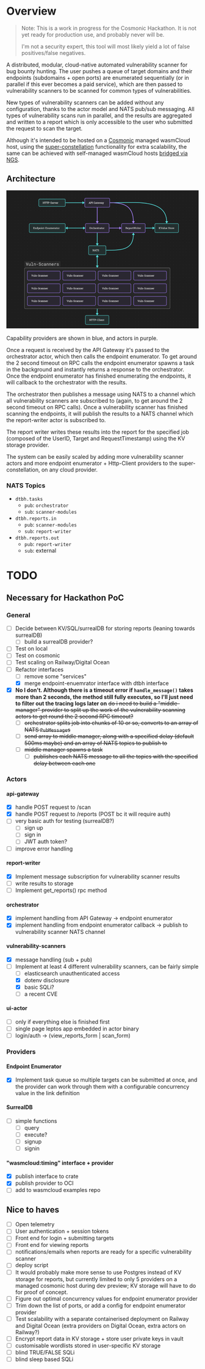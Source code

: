 # Overview
> Note: This is a work in progress for the Cosmonic Hackathon. It is not yet ready for production use, and probably never will be.
> 
> I'm not a security expert, this tool will most likely yield a lot of false positives/false negatives.

A distributed, modular, cloud-native automated vulnerability scanner for bug bounty hunting. The user pushes a queue of
target domains and their endpoints (subdomains + open ports) are enumerated sequentially (or in parallel if this ever 
becomes a paid service), which are then passed to vulnerability scanners to be scanned for common types of vulnerabilities. 

New types of vulnerability scanners can be added without any configuration, thanks to the actor model and 
NATS pub/sub messaging. All types of vulnerability scans run in parallel, and the results are aggregated and written to a
report which is only accessible to the user who submitted the request to scan the target.

Although it's intended to be hosted on a [Cosmonic](https://cosmonic.com/) managed wasmCloud host, 
using the [super-constellation](https://cosmonic.com/docs/user_guide/superconstellations) functionality for
extra scalability, the same can be achieved with self-managed wasmCloud hosts 
[bridged via NGS](https://wasmcloud.com/docs/reference/lattice/ngs/). 

## Architecture
![img.png](img.png)

Capability providers are shown in blue, and actors in purple. 

Once a request is received by the API Gateway it's passed to the orchestrator actor, which then calls the endpoint 
enumerator. To get around the 2 second timeout on RPC calls the endpoint enumerator spawns a task in the background and 
instantly returns a response to the orchestrator. Once the endpoint enumerator has finished enumerating the endpoints, it
will callback to the orchestrator with the results. 

The orchestrator then publishes a message using NATS to a channel which all vulnerability scanners are subscribed to
(again, to get around the 2 second timeout on RPC calls). Once a vulnerability scanner has finished scanning the
endpoints, it will publish the results to a NATS channel which the report-writer actor is subscribed to. 

The report writer writes these results into the report for the specified job (composed of the UserID, Target and 
RequestTimestamp) using the KV storage provider.

The system can be easily scaled by adding more vulnerability scanner actors and more endpoint enumerator + Http-Client 
providers to the super-constellation, on any cloud provider.  

### NATS Topics
- `dtbh.tasks`
    - `pub`: `orchestrator`
    - `sub`: `scanner-modules`
- `dtbh.reports.in`
    - `pub`: `scanner-modules`
    - `sub`: `report-writer`
- `dtbh.reports.out`
    - `pub`: `report-writer`
    - `sub`: external

# TODO
## Necessary for Hackathon PoC
### General
- [ ] Decide between KV/SQL/surrealDB for storing reports (leaning towards surrealDB)
  - [ ] build a surrealDB provider?
- [ ] Test on local
- [ ] Test on cosmonic
- [ ] Test scaling on Railway/Digital Ocean
- [ ] Refactor interfaces
  - [ ] remove some "services"
  - [x] merge endpoint-enuemrator interface with dtbh interface
- [x] **No I don't. Although there is a timeout error if `handle_message()` takes more 
      than 2 seconds, the method still fully executes, so I'll just need to filter out the tracing logs later on**
      ~~do i need to build a "middle-manager" provider to split up the work of the vulnerability scanning actors to get
      round the 2 second RPC timeout?~~ 
  - [ ] ~~orchestrator splits job into chunks of 10 or so, converts to an array of NATS `PubMessage`s~~
  - [ ] ~~send array to middle manager, along with a specified delay (default 500ms maybe) and an array of NATS topics to publish to~~
  - [ ] ~~middle manager spawns a task~~
    - [ ] ~~publishes each NATS message to all the topics with the specified delay between each one~~

### Actors
#### api-gateway
- [x] handle POST request to /scan
- [x] handle POST request to /reports (POST bc it will require auth)
- [ ] very basic auth for testing (surrealDB?)
  - [ ] sign up
  - [ ] sign in
  - [ ] JWT auth token?
- [ ] improve error handling
#### report-writer
- [x] Implement message subscription for vulnerability scanner results 
- [ ] write results to storage
- [ ] Implement get_reports() rpc method
#### orchestrator
- [x] implement handling from API Gateway -> endpoint enumerator
- [x] implement handling from endpoint enumerator callback -> publish to vulnerability scanner NATS channel
#### vulnerability-scanners
- [x] message handling (sub + pub)
- [ ] Implement at least 4 different vulnerability scanners, can be fairly simple
  - [ ] elasticsearch unauthenticated access 
  - [x] dotenv disclosure
  - [x] basic SQLi?
  - [ ] a recent CVE
#### ui-actor
- [ ] only if everything else is finished first
- [ ] single page leptos app embedded in actor binary
- [ ] login/auth -> (view_reports_form | scan_form)

### Providers
#### Endpoint Enumerator
- [x] Implement task queue so multiple targets can be submitted at once, and the provider can work through them with a 
      configurable concurrency value in the link definition
#### SurrealDB
- [ ] simple functions
  - [ ] query
  - [ ] execute?
  - [ ] signup
  - [ ] signin
#### "wasmcloud:timing" interface + provider
- [x] publish interface to crate
- [x] publish provider to OCI
- [ ] add to wasmcloud examples repo

## Nice to haves
- [ ] Open telemetry
- [ ] User authentication + session tokens
- [ ] Front end for login + submitting targets
- [ ] Front end for viewing reports 
- [ ] notifications/emails when reports are ready for a specific vulnerability scanner
- [ ] deploy script
- [ ] It would probably make more sense to use Postgres instead of KV storage for reports, but currently limited
      to only 5 providers on a managed cosmonic host during dev preview; KV storage will have to do for proof of concept.
- [ ] Figure out optimal concurrency values for endpoint enumerator provider
- [ ] Trim down the list of ports, or add a config for endpoint enumerator provider
- [ ] Test scalability with a separate containerised deployment on Railway and Digital Ocean 
      (extra providers on Digital Ocean, extra actors on Railway?)
- [ ] Encrypt report data in KV storage + store user private keys in vault
- [ ] customisable wordlists stored in user-specific KV storage
- [ ] blind TRUE/FALSE SQLi
- [ ] blind sleep based SQLi
